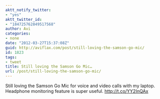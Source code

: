 ```yaml
---
aktt_notify_twitter:
- "yes"
aktt_twitter_id:
- "184725762849517568"
author: Avi
categories:
- none
date: "2012-03-27T15:37:08Z"
guid: http://aviflax.com/post/still-loving-the-samson-go-mic/
id: 1823
tags:
- tweet
title: Still loving the Samson Go Mic…
url: /post/still-loving-the-samson-go-mic/
---
```

Still loving the Samson Go Mic for voice and video calls with my laptop. Headphone monitoring feature is super useful. <a href="http://t.co/YY2InQAx" rel="nofollow">http://t.co/YY2InQAx</a>